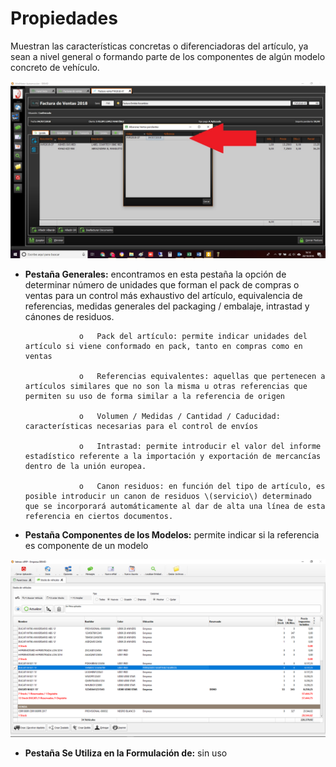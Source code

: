 # Propiedades

Muestran las características concretas o diferenciadoras del artículo, ya sean a nivel general o formando parte de los componentes de algún modelo concreto de vehículo.

![](../../../../.gitbook/assets/image%20%28259%29.png)

* **Pestaña Generales:** encontramos en esta pestaña la opción de determinar número de unidades que forman el pack de compras o ventas para un control más exhaustivo del artículo, equivalencia de referencias, medidas generales del packaging / embalaje, intrastad y cánones de residuos.

                  o   Pack del artículo: permite indicar unidades del artículo si viene conformado en pack, tanto en compras como en ventas

                  o   Referencias equivalentes: aquellas que pertenecen a artículos similares que no son la misma u otras referencias que permiten su uso de forma similar a la referencia de origen

                  o   Volumen / Medidas / Cantidad / Caducidad: características necesarias para el control de envíos

                  o   Intrastad: permite introducir el valor del informe estadístico referente a la importación y exportación de mercancías dentro de la unión europea.

                  o   Canon residuos: en función del tipo de artículo, es posible introducir un canon de residuos \(servicio\) determinado que se incorporará automáticamente al dar de alta una línea de esta referencia en ciertos documentos.

* **Pestaña Componentes de los Modelos:** permite indicar si la referencia es componente de un modelo 

![](../../../../.gitbook/assets/image%20%2872%29.png)

* **Pestaña Se Utiliza en la Formulación de:** sin uso

